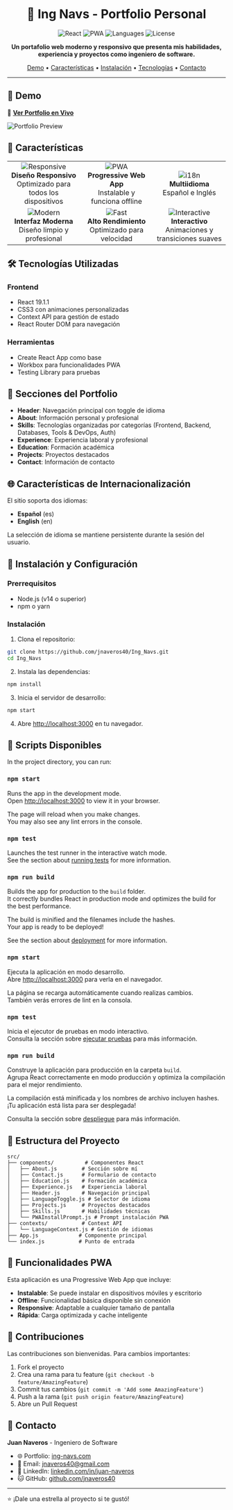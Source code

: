 <div align="center">

# 💼 **Ing Navs - Portfolio Personal**

<p align="center">
  <img src="https://img.shields.io/badge/React-19.1.1-61DAFB?style=for-the-badge&logo=react&logoColor=white" alt="React">
  <img src="https://img.shields.io/badge/PWA-Enabled-4CAF50?style=for-the-badge&logo=pwa&logoColor=white" alt="PWA">
  <img src="https://img.shields.io/badge/i18n-ES%20%7C%20EN-FF6B6B?style=for-the-badge" alt="Languages">
  <img src="https://img.shields.io/badge/License-MIT-yellow.svg?style=for-the-badge" alt="License">
</p>

<p align="center">
  <strong>Un portafolio web moderno y responsivo que presenta mis habilidades, experiencia y proyectos como ingeniero de software.</strong>
</p>

<p align="center">
  <a href="#-demo">Demo</a> •
  <a href="#-características">Características</a> •
  <a href="#-instalación">Instalación</a> •
  <a href="#-tecnologías">Tecnologías</a> •
  <a href="#-contacto">Contacto</a>
</p>

---

</div>

## 🎯 **Demo**

🔗 **[Ver Portfolio en Vivo](https://ing-navs.com)** 

![Portfolio Preview](https://via.placeholder.com/800x400/1a1a2e/ffffff?text=Portfolio+Preview)

## 🚀 **Características**

<table>
<tr>
<td align="center" width="33%">
<img src="https://img.shields.io/badge/-Responsive-4CAF50?style=for-the-badge&logo=responsive&logoColor=white" alt="Responsive">
<br><strong>Diseño Responsivo</strong>
<br>Optimizado para todos los dispositivos
</td>
<td align="center" width="33%">
<img src="https://img.shields.io/badge/-PWA-FF6B6B?style=for-the-badge&logo=pwa&logoColor=white" alt="PWA">
<br><strong>Progressive Web App</strong>
<br>Instalable y funciona offline
</td>
<td align="center" width="33%">
<img src="https://img.shields.io/badge/-i18n-2196F3?style=for-the-badge&logo=translate&logoColor=white" alt="i18n">
<br><strong>Multiidioma</strong>
<br>Español e Inglés
</td>
</tr>
<tr>
<td align="center" width="33%">
<img src="https://img.shields.io/badge/-Modern-9C27B0?style=for-the-badge&logo=design&logoColor=white" alt="Modern">
<br><strong>Interfaz Moderna</strong>
<br>Diseño limpio y profesional
</td>
<td align="center" width="33%">
<img src="https://img.shields.io/badge/-Fast-FF9800?style=for-the-badge&logo=speed&logoColor=white" alt="Fast">
<br><strong>Alto Rendimiento</strong>
<br>Optimizado para velocidad
</td>
<td align="center" width="33%">
<img src="https://img.shields.io/badge/-Interactive-E91E63?style=for-the-badge&logo=animation&logoColor=white" alt="Interactive">
<br><strong>Interactivo</strong>
<br>Animaciones y transiciones suaves
</td>
</tr>
</table>

## 🛠️ Tecnologías Utilizadas

### Frontend
- React 19.1.1
- CSS3 con animaciones personalizadas
- Context API para gestión de estado
- React Router DOM para navegación

### Herramientas
- Create React App como base
- Workbox para funcionalidades PWA
- Testing Library para pruebas

## 📱 Secciones del Portfolio

- **Header**: Navegación principal con toggle de idioma
- **About**: Información personal y profesional
- **Skills**: Tecnologías organizadas por categorías (Frontend, Backend, Databases, Tools & DevOps, Auth)
- **Experience**: Experiencia laboral y profesional
- **Education**: Formación académica
- **Projects**: Proyectos destacados
- **Contact**: Información de contacto

## 🌐 Características de Internacionalización

El sitio soporta dos idiomas:
- **Español** (es)
- **English** (en)

La selección de idioma se mantiene persistente durante la sesión del usuario.

## 🚀 Instalación y Configuración

### Prerrequisitos
- Node.js (v14 o superior)
- npm o yarn

### Instalación

1. Clona el repositorio:
```bash
git clone https://github.com/jnaveros40/Ing_Navs.git
cd Ing_Navs
```

2. Instala las dependencias:
```bash
npm install
```

3. Inicia el servidor de desarrollo:
```bash
npm start
```

4. Abre [http://localhost:3000](http://localhost:3000) en tu navegador.

## 📜 Scripts Disponibles

In the project directory, you can run:

### `npm start`

Runs the app in the development mode.\
Open [http://localhost:3000](http://localhost:3000) to view it in your browser.

The page will reload when you make changes.\
You may also see any lint errors in the console.

### `npm test`

Launches the test runner in the interactive watch mode.\
See the section about [running tests](https://facebook.github.io/create-react-app/docs/running-tests) for more information.

### `npm run build`

Builds the app for production to the `build` folder.\
It correctly bundles React in production mode and optimizes the build for the best performance.

The build is minified and the filenames include the hashes.\
Your app is ready to be deployed!

See the section about [deployment](https://facebook.github.io/create-react-app/docs/deployment) for more information.

### `npm start`

Ejecuta la aplicación en modo desarrollo.\
Abre [http://localhost:3000](http://localhost:3000) para verla en el navegador.

La página se recarga automáticamente cuando realizas cambios.\
También verás errores de lint en la consola.

### `npm test`

Inicia el ejecutor de pruebas en modo interactivo.\
Consulta la sección sobre [ejecutar pruebas](https://facebook.github.io/create-react-app/docs/running-tests) para más información.

### `npm run build`

Construye la aplicación para producción en la carpeta `build`.\
Agrupa React correctamente en modo producción y optimiza la compilación para el mejor rendimiento.

La compilación está minificada y los nombres de archivo incluyen hashes.\
¡Tu aplicación está lista para ser desplegada!

Consulta la sección sobre [despliegue](https://facebook.github.io/create-react-app/docs/deployment) para más información.

## 📂 Estructura del Proyecto

```
src/
├── components/          # Componentes React
│   ├── About.js        # Sección sobre mí
│   ├── Contact.js      # Formulario de contacto
│   ├── Education.js    # Formación académica
│   ├── Experience.js   # Experiencia laboral
│   ├── Header.js       # Navegación principal
│   ├── LanguageToggle.js # Selector de idioma
│   ├── Projects.js     # Proyectos destacados
│   ├── Skills.js       # Habilidades técnicas
│   └── PWAInstallPrompt.js # Prompt instalación PWA
├── contexts/           # Context API
│   └── LanguageContext.js # Gestión de idiomas
├── App.js             # Componente principal
└── index.js           # Punto de entrada
```

## 🌟 Funcionalidades PWA

Esta aplicación es una Progressive Web App que incluye:

- **Instalable**: Se puede instalar en dispositivos móviles y escritorio
- **Offline**: Funcionalidad básica disponible sin conexión
- **Responsive**: Adaptable a cualquier tamaño de pantalla
- **Rápida**: Carga optimizada y cache inteligente

## 🤝 Contribuciones

Las contribuciones son bienvenidas. Para cambios importantes:

1. Fork el proyecto
2. Crea una rama para tu feature (`git checkout -b feature/AmazingFeature`)
3. Commit tus cambios (`git commit -m 'Add some AmazingFeature'`)
4. Push a la rama (`git push origin feature/AmazingFeature`)
5. Abre un Pull Request

## 📧 Contacto

**Juan Naveros** - Ingeniero de Software

- 🌐 Portfolio: [ing-navs.com](https://ing-navs.com)
- 📧 Email: jnaveros40@gmail.com
- 💼 LinkedIn: [linkedin.com/in/juan-naveros](https://linkedin.com/in/juan-naveros)
- 🐱 GitHub: [github.com/jnaveros40](https://github.com/jnaveros40)

---

⭐ ¡Dale una estrella al proyecto si te gustó!
